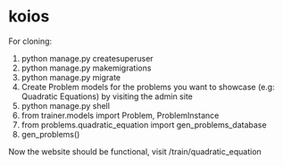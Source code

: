 # koios

For cloning:

1. python manage.py createsuperuser
2. python manage.py makemigrations
3. python manage.py migrate
4. Create Problem models for the problems you want to showcase (e.g: Quadratic Equations) by visiting the admin site
5. python manage.py shell
6. from trainer.models import Problem, ProblemInstance
7. from problems.quadratic_equation import gen_problems_database
8. gen_problems()


Now the website should be functional, visit /train/quadratic_equation

